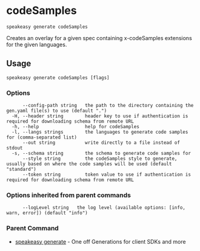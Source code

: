 # codeSamples  
`speakeasy generate codeSamples`  


Creates an overlay for a given spec containing x-codeSamples extensions for the given languages.  

## Usage

```
speakeasy generate codeSamples [flags]
```

### Options

```
      --config-path string   the path to the directory containing the gen.yaml file(s) to use (default ".")
  -H, --header string        header key to use if authentication is required for downloading schema from remote URL
  -h, --help                 help for codeSamples
  -l, --langs strings        the languages to generate code samples for (comma-separated list)
      --out string           write directly to a file instead of stdout
  -s, --schema string        the schema to generate code samples for
      --style string         the codeSamples style to generate, usually based on where the code samples will be used (default "standard")
      --token string         token value to use if authentication is required for downloading schema from remote URL
```

### Options inherited from parent commands

```
      --logLevel string   the log level (available options: [info, warn, error]) (default "info")
```

### Parent Command

* [speakeasy generate](README.md)	 - One off Generations for client SDKs and more
